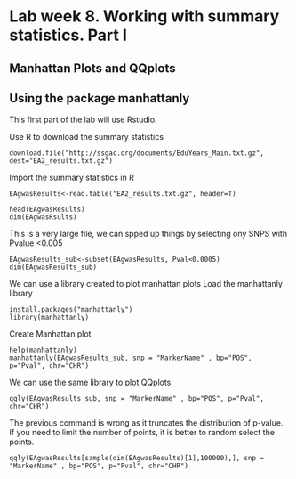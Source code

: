 # Lab week 8. Working with summary statistics. Part I

## Manhattan Plots and QQplots 
## Using the   package manhattanly

This first part of the lab will use Rstudio. 

Use R to download the summary statistics
```
download.file("http://ssgac.org/documents/EduYears_Main.txt.gz", dest="EA2_results.txt.gz")
```


 Import the summary statistics in R
```
EAgwasResults<-read.table("EA2_results.txt.gz", header=T)

head(EAgwasResults)
dim(EAgwasRsults)
```

This is a very large file, we can spped up things by selecting ony SNPS with Pvalue <0.005
```
EAgwasResults_sub<-subset(EAgwasResults, Pval<0.0005)
dim(EAgwasResults_sub)

```



We can use a library created to plot manhattan plots
Load the manhattanly library
```
install.packages("manhattanly")
library(manhattanly)
```

Create Manhattan plot 
```
help(manhattanly)
manhattanly(EAgwasResults_sub, snp = "MarkerName" , bp="POS", p="Pval", chr="CHR")
```



We can use the same library to plot QQplots
```
qqly(EAgwasResults_sub, snp = "MarkerName" , bp="POS", p="Pval", chr="CHR")

```
The previous command is wrong as it truncates the distribution of p-value. If you need to limit the number of points, it is better to random select the points. 
```
qqly(EAgwasResults[sample(dim(EAgwasResults)[1],100000),], snp = "MarkerName" , bp="POS", p="Pval", chr="CHR")

```

